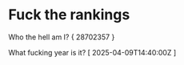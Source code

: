 # Fuck the rankings

Who the hell am I?
{ 28702357 }

What fucking year is it?
[ 2025-04-09T14:40:00Z ]

